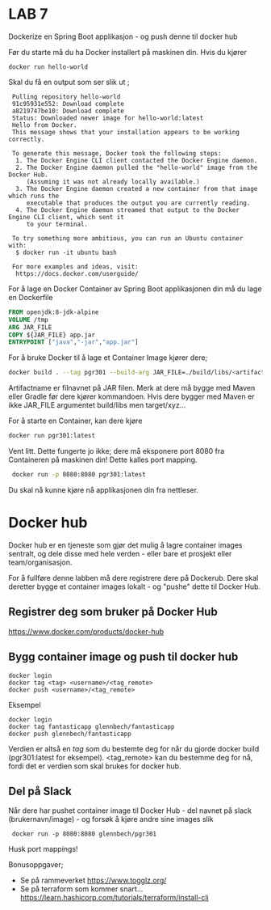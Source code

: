 # LAB 7

Dockerize en Spring Boot applikasjon - og push denne til docker hub

Før du starte må du ha Docker installert på maskinen din. Hvis du kjører

```docker run hello-world``` 

Skal du få en output som ser slik ut ; 

```Unable to find image hello-world:latest locally
 Pulling repository hello-world
 91c95931e552: Download complete
 a8219747be10: Download complete
 Status: Downloaded newer image for hello-world:latest
 Hello from Docker.
 This message shows that your installation appears to be working correctly.

 To generate this message, Docker took the following steps:
  1. The Docker Engine CLI client contacted the Docker Engine daemon.
  2. The Docker Engine daemon pulled the "hello-world" image from the Docker Hub.
     (Assuming it was not already locally available.)
  3. The Docker Engine daemon created a new container from that image which runs the
     executable that produces the output you are currently reading.
  4. The Docker Engine daemon streamed that output to the Docker Engine CLI client, which sent it
     to your terminal.

 To try something more ambitious, you can run an Ubuntu container with:
  $ docker run -it ubuntu bash

 For more examples and ideas, visit:
  https://docs.docker.com/userguide/

```
For å lage en Docker Container av Spring Boot applikasjonen din må du lage en Dockerfile

```dockerfile
FROM openjdk:8-jdk-alpine
VOLUME /tmp
ARG JAR_FILE
COPY ${JAR_FILE} app.jar
ENTRYPOINT ["java","-jar","app.jar"]

```

For å bruke Docker til å lage et Container Image kjører dere; 
```sh
docker build . --tag pgr301 --build-arg JAR_FILE=./build/libs/<artifactname>
```
Artifactname er filnavnet på JAR filen. 
Merk at dere må bygge med Maven eller Gradle før dere kjører kommandoen. Hvis dere bygger med Maven er ikke JAR_FILE
argumentet build/libs men target/xyz... 


For å starte en Container, kan dere kjøre 

```sh
docker run pgr301:latest
```

Vent litt. Dette fungerte jo ikke; dere må eksponere port 8080 fra Containeren på maskinen din! Dette kalles port mapping. 

```bash
 docker run -p 8080:8080 pgr301:latest
 ```

Du skal nå kunne kjøre nå applikasjonen din fra nettleser. 

# Docker hub
 
Docker hub er en tjeneste som gjør det mulig å lagre container images sentralt, og dele disse med hele verden - eller bare et prosjekt eller team/organisasjon. 

For å fullføre denne labben må dere registrere dere på Dockerub. Dere skal deretter bygge et container images lokalt - og "pushe" dette til Docker Hub.

## Registrer deg som bruker på Docker Hub

https://www.docker.com/products/docker-hub

## Bygg container image og push til docker hub

```
docker login
docker tag <tag> <username>/<tag_remote>
docker push <username>/<tag_remote>
```

Eksempel

```
docker login
docker tag fantasticapp glennbech/fantasticapp
docker push glennbech/fantasticapp
```


Verdien <tag> er altså en *tag* som du bestemte deg for når du gjorde docker build (pgr301:latest for eksempel). <tag_remote> kan du bestemme deg for nå, fordi det er verdien som skal brukes for docker hub. 

## Del på Slack

Når dere har pushet container image til Docker Hub - del navnet på slack (brukernavn/image) - og forsøk å kjøre andre sine images slik 

```
 docker run -p 8080:8080 glennbech/pgr301
```
Husk port mappings!

Bonusoppgaver; 

- Se på rammeverket https://www.togglz.org/
- Se på terraform som kommer snart...  https://learn.hashicorp.com/tutorials/terraform/install-cli
